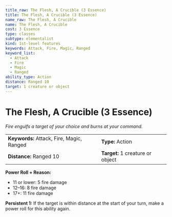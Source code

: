 ```yaml
---
title_raw: The Flesh, A Crucible (3 Essence)
title: The Flesh, A Crucible (3 Essence)
name_raw: The Flesh, A Crucible
name: The Flesh, A Crucible
cost: 3 Essence
type: classes
subtype: elementalist
kind: 1st-level features
keywords: Attack, Fire, Magic, Ranged
keyword_list:
  - Attack
  - Fire
  - Magic
  - Ranged
ability_type: Action
distance: Ranged 10
target: 1 creature or object
---
```


# The Flesh, A Crucible (3 Essence)

*Fire engulfs a target of your choice and burns at your command.*

|                                           |                                  |
| :---------------------------------------- | :------------------------------- |
| **Keywords:** Attack, Fire, Magic, Ranged | **Type:** Action                 |
| **Distance:** Ranged 10                   | **Target:** 1 creature or object |

**Power Roll + Reason:**

- 11 or lower: 5 fire damage
- 12–16: 8 fire damage
- 17+: 11 fire damage

**Persistent 1:** If the target is within distance at the start of your turn, make a power roll for this ability again.
